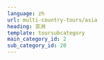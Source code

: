 ```yaml
---
language: zh
url: multi-country-tours/asia
heading: 亚洲
template: toursubcategory
main_category_id: 2
sub_category_id: 20
---
```

<div class="row content-row"><!-- 1924 (0)-->

</div>
